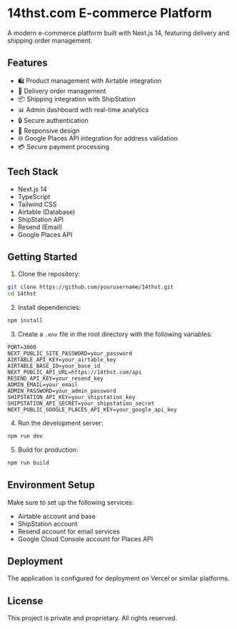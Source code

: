 # 14thst.com E-commerce Platform

A modern e-commerce platform built with Next.js 14, featuring delivery and shipping order management.

## Features

- 🛍️ Product management with Airtable integration
- 🚚 Delivery order management
- 📦 Shipping integration with ShipStation
- 📊 Admin dashboard with real-time analytics
- 🔒 Secure authentication
- 📱 Responsive design
- 🌐 Google Places API integration for address validation
- 💳 Secure payment processing

## Tech Stack

- Next.js 14
- TypeScript
- Tailwind CSS
- Airtable (Database)
- ShipStation API
- Resend (Email)
- Google Places API

## Getting Started

1. Clone the repository:
```bash
git clone https://github.com/yourusername/14thst.git
cd 14thst
```

2. Install dependencies:
```bash
npm install
```

3. Create a `.env` file in the root directory with the following variables:
```env
PORT=3000
NEXT_PUBLIC_SITE_PASSWORD=your_password
AIRTABLE_API_KEY=your_airtable_key
AIRTABLE_BASE_ID=your_base_id
NEXT_PUBLIC_API_URL=https://14thst.com/api
RESEND_API_KEY=your_resend_key
ADMIN_EMAIL=your_email
ADMIN_PASSWORD=your_admin_password
SHIPSTATION_API_KEY=your_shipstation_key
SHIPSTATION_API_SECRET=your_shipstation_secret
NEXT_PUBLIC_GOOGLE_PLACES_API_KEY=your_google_api_key
```

4. Run the development server:
```bash
npm run dev
```

5. Build for production:
```bash
npm run build
```

## Environment Setup

Make sure to set up the following services:
- Airtable account and base
- ShipStation account
- Resend account for email services
- Google Cloud Console account for Places API

## Deployment

The application is configured for deployment on Vercel or similar platforms.

## License

This project is private and proprietary. All rights reserved.
